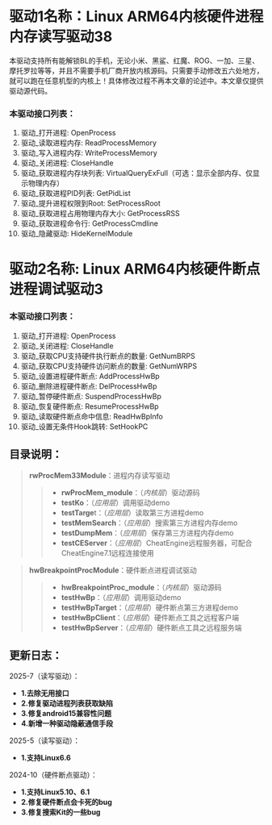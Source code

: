 # 驱动1名称：Linux ARM64内核硬件进程内存读写驱动38
本驱动支持所有能解锁BL的手机，无论小米、黑鲨、红魔、ROG、一加、三星、摩托罗拉等等，并且不需要手机厂商开放内核源码。只需要手动修改五六处地方，就可以跑在任意机型的内核上！具体修改过程不再本文章的论述中。本文章仅提供驱动源代码。

### 本驱动接口列表：
1.  驱动_打开进程: OpenProcess
2.  驱动_读取进程内存: ReadProcessMemory
3.  驱动_写入进程内存: WriteProcessMemory
4.  驱动_关闭进程: CloseHandle
5.  驱动_获取进程内存块列表: VirtualQueryExFull（可选：显示全部内存、仅显示物理内存）
6.  驱动_获取进程PID列表: GetPidList
7.  驱动_提升进程权限到Root: SetProcessRoot
8.  驱动_获取进程占用物理内存大小: GetProcessRSS
9.  驱动_获取进程命令行: GetProcessCmdline
10.  驱动_隐藏驱动: HideKernelModule

# 驱动2名称: Linux ARM64内核硬件断点进程调试驱动3
### 本驱动接口列表：
1.  驱动_打开进程: OpenProcess
2.  驱动_关闭进程: CloseHandle
3.  驱动_获取CPU支持硬件执行断点的数量: GetNumBRPS
4.  驱动_获取CPU支持硬件访问断点的数量: GetNumWRPS
5.  驱动_设置进程硬件断点: AddProcessHwBp
6.  驱动_删除进程硬件断点: DelProcessHwBp
7.  驱动_暂停硬件断点: SuspendProcessHwBp
8.  驱动_恢复硬件断点: ResumeProcessHwBp
9.  驱动_读取硬件断点命中信息: ReadHwBpInfo
10. 驱动_设置无条件Hook跳转: SetHookPC

## 目录说明：
> **rwProcMem33Module**：进程内存读写驱动
>>* **rwProcMem_module**：（*内核层*）驱动源码
>>* **testKo**：（*应用层*）调用驱动demo
>>* **testTarge**t：（*应用层*）读取第三方进程demo
>>* **testMemSearch**：（*应用层*）搜索第三方进程内存demo
>>* **testDumpMem**：（*应用层*）保存第三方进程内存demo
>>* **testCEServer**：（*应用层*）CheatEngine远程服务器，可配合CheatEngine7.1远程连接使用

> **hwBreakpointProcModule**：硬件断点进程调试驱动
>>* **hwBreakpointProc_module**：（*内核层*）驱动源码
>>* **testHwBp**：（*应用层*）调用驱动demo
>>* **testHwBpTarget**：（*应用层*）硬件断点第三方进程demo
>>* **testHwBpClient**：（*应用层*）硬件断点工具之远程客户端
>>* **testHwBpServer**：（*应用层*）硬件断点工具之远程服务端

## 更新日志：
2025-7（读写驱动）：
  * **1.去除无用接口**
  * **2.修复驱动进程列表获取缺陷**
  * **3.修复android15兼容性问题**
  * **4.新增一种驱动隐蔽通信手段**
  
2025-5（读写驱动）：
  * **1.支持Linux6.6**

2024-10（硬件断点驱动）：
  * **1.支持Linux5.10、6.1**
  * **2.修复硬件断点会卡死的bug**
  * **3.修复搜索Kit的一些bug**
